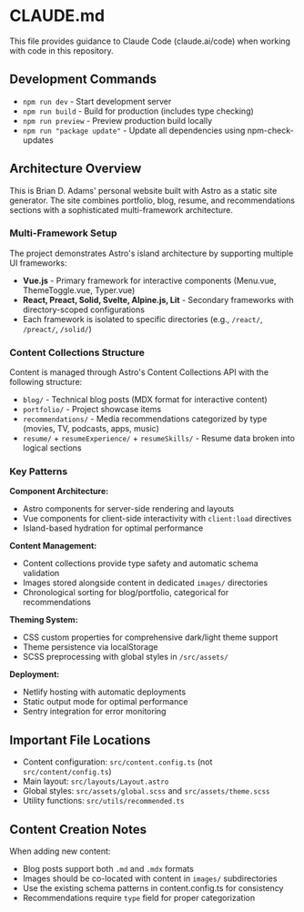 # CLAUDE.md

This file provides guidance to Claude Code (claude.ai/code) when working with code in this repository.

## Development Commands

- `npm run dev` - Start development server
- `npm run build` - Build for production (includes type checking)
- `npm run preview` - Preview production build locally
- `npm run "package update"` - Update all dependencies using npm-check-updates

## Architecture Overview

This is Brian D. Adams' personal website built with Astro as a static site generator. The site combines portfolio, blog, resume, and recommendations sections with a sophisticated multi-framework architecture.

### Multi-Framework Setup

The project demonstrates Astro's island architecture by supporting multiple UI frameworks:
- **Vue.js** - Primary framework for interactive components (Menu.vue, ThemeToggle.vue, Typer.vue)
- **React, Preact, Solid, Svelte, Alpine.js, Lit** - Secondary frameworks with directory-scoped configurations
- Each framework is isolated to specific directories (e.g., `/react/`, `/preact/`, `/solid/`)

### Content Collections Structure

Content is managed through Astro's Content Collections API with the following structure:
- `blog/` - Technical blog posts (MDX format for interactive content)
- `portfolio/` - Project showcase items  
- `recommendations/` - Media recommendations categorized by type (movies, TV, podcasts, apps, music)
- `resume/` + `resumeExperience/` + `resumeSkills/` - Resume data broken into logical sections

### Key Patterns

**Component Architecture:**
- Astro components for server-side rendering and layouts
- Vue components for client-side interactivity with `client:load` directives
- Island-based hydration for optimal performance

**Content Management:**
- Content collections provide type safety and automatic schema validation
- Images stored alongside content in dedicated `images/` directories
- Chronological sorting for blog/portfolio, categorical for recommendations

**Theming System:**
- CSS custom properties for comprehensive dark/light theme support
- Theme persistence via localStorage
- SCSS preprocessing with global styles in `/src/assets/`

**Deployment:**
- Netlify hosting with automatic deployments
- Static output mode for optimal performance
- Sentry integration for error monitoring

## Important File Locations

- Content configuration: `src/content.config.ts` (not `src/content/config.ts`)
- Main layout: `src/layouts/Layout.astro`
- Global styles: `src/assets/global.scss` and `src/assets/theme.scss`
- Utility functions: `src/utils/recommended.ts`

## Content Creation Notes

When adding new content:
- Blog posts support both `.md` and `.mdx` formats
- Images should be co-located with content in `images/` subdirectories
- Use the existing schema patterns in content.config.ts for consistency
- Recommendations require `type` field for proper categorization